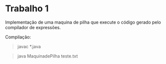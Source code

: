 ﻿# Trabalho 1

Implementação de uma maquina de pilha que execute o código gerado pelo compilador de expressões. 

Compilação: 

> javac *.java

> java MaquinadePilha teste.txt
